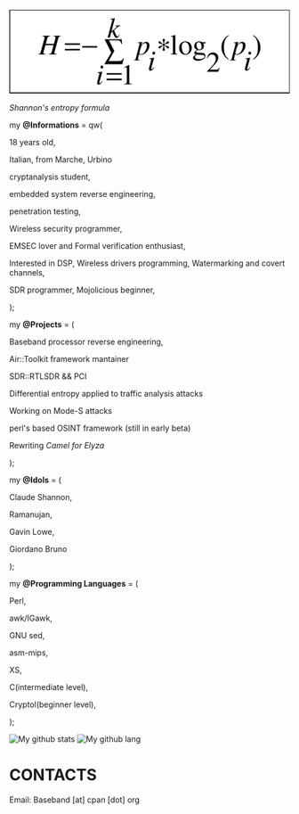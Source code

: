 ![image of entropy](https://github.com/Baseband-processor/Baseband-processor/blob/master/entropy.png)

*Shannon's entropy formula*

my **@Informations** = qw(

18 years old,

Italian, from Marche, Urbino

cryptanalysis student, 

embedded system reverse engineering,

penetration testing,

Wireless security programmer,

EMSEC lover and Formal verification enthusiast,

Interested in DSP, Wireless drivers programming, Watermarking and covert channels,

SDR programmer, Mojolicious beginner,

);

my **@Projects** = (

Baseband processor reverse engineering,
    
Air::Toolkit framework mantainer
    
SDR::RTLSDR && PCI
    
Differential entropy applied to traffic analysis attacks 
        
Working on Mode-S attacks
    
perl's based OSINT framework (still in early beta)

Rewriting _Camel for Elyza_

);
    

my  **@Idols** = (

Claude Shannon,

Ramanujan,

Gavin Lowe,

Giordano Bruno

);

my  **@Programming Languages** = ( 

Perl, 

awk/IGawk, 

GNU sed, 

asm-mips, 

XS, 

C(intermediate level), 

Cryptol(beginner level),

);


![My github stats](https://github-readme-stats.vercel.app/api?username=Baseband-processor&count_private=true&theme=dracula)
![My github lang](https://github-readme-stats.vercel.app/api/top-langs/?username=Baseband-processor&layout=compact&theme=dracula)


CONTACTS
================================
Email: Baseband [at] cpan [dot] org


